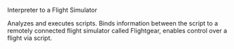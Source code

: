 Interpreter to a Flight Simulator

Analyzes and executes scripts. Binds information between the script to a remotely connected flight simulator called
Flightgear, enables control over a flight via script.
